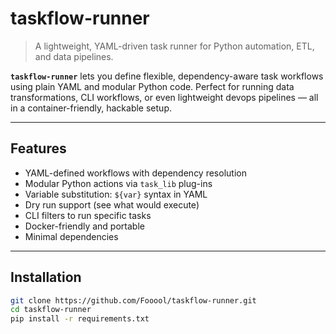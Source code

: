 # taskflow-runner

> A lightweight, YAML-driven task runner for Python automation, ETL, and data pipelines.

**`taskflow-runner`** lets you define flexible, dependency-aware task workflows using plain YAML and modular Python code. Perfect for running data transformations, CLI workflows, or even lightweight devops pipelines — all in a container-friendly, hackable setup.

---

## Features

- YAML-defined workflows with dependency resolution
- Modular Python actions via `task_lib` plug-ins
- Variable substitution: `${var}` syntax in YAML
- Dry run support (see what would execute)
- CLI filters to run specific tasks
- Docker-friendly and portable
- Minimal dependencies

---

## Installation

```bash
git clone https://github.com/Fooool/taskflow-runner.git
cd taskflow-runner
pip install -r requirements.txt
